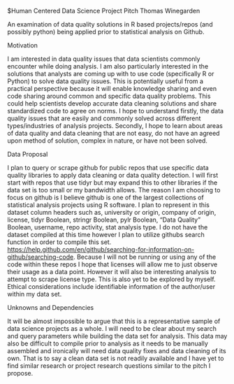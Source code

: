 $Human Centered Data Science Project Pitch
Thomas Winegarden

An examination of data quality solutions in R based projects/repos (and possibly python) being applied prior to statistical analysis on Github.

Motivation

I am interested in data quality issues that data scientists commonly encounter while doing analysis. I am also particularly interested in the solutions that analysts are coming up with to use code (specifically R or Python) to solve data quality issues. This is potentially useful from a practical perspective because it will enable knowledge sharing and even code sharing around common and specific data quality problems. This could help scientists develop accurate data cleaning solutions and share standardized code to agree on norms. I hope to understand firstly, the data quality issues that are easily and commonly solved across different types/industries of analysis projects. Secondly, I hope to learn about areas of data quality and data cleaning that are not easy, do not have an agreed upon method of solution, complex in nature, or have not been solved.

Data Proposal

I plan to query or scrape github for public repos that use specific data quality libraries to apply data cleaning or data quality detection. I will first start with repos that use tidyr but may expand this to other libraries if the data set is too small or my bandwidth allows. The reason I am choosing to focus on github is I believe github is one of the largest collections of statistical analysis projects using R software. I plan to represent in this dataset column headers such as, university or origin, company of origin, license, tidyr Boolean, stringr Boolean, pylr Boolean, “Data Quality” Boolean, username, repo activity, stat analysis type. I do not have the dataset compiled at this time however I plan to utilize githubs search function in order to compile this set. https://help.github.com/en/github/searching-for-information-on-github/searching-code. Because I will not be running or using any of the code within these repos I hope that licenses will allow me to just observe their usage as a data point. However it will also be interesting analysis to attempt to scrape license type. This is also yet to be explored by myself. Ethical considerations include identifiable information of the author/user within my data set.

Unknowns and Dependencies

It will be almost impossible to argue that this is a representative sample of data science projects as a whole. I will need to be clear about my search and query parameters while building the data set for analysis. 
This data may also be difficult to compile prior to analysis as it needs to be manually assembled and ironically will need data quality fixes and data cleaning of its own. That is to say a clean data set is not readily available and I have yet to find similar research or project research questions similar to the pitch I propose.
